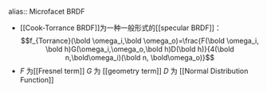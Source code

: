 alias:: Microfacet BRDF

- [[Cook-Torrance BRDF]]为一种一般形式的[[specular BRDF]]：
  $$f_{Torrance}(\bold \omega_i,\bold \omega_o)=\frac{F(\bold \omega_i, \bold h)G(\omega_i,\omega_o,\bold h)D(\bold h)}{4(\bold n,\bold\omega_i)(\bold n, \bold\omega_o)}$$
- $F$ 为[[Fresnel term]]
  $G$ 为 [[geometry term]] 
  $D$ 为 [[Normal Distribution Function]]